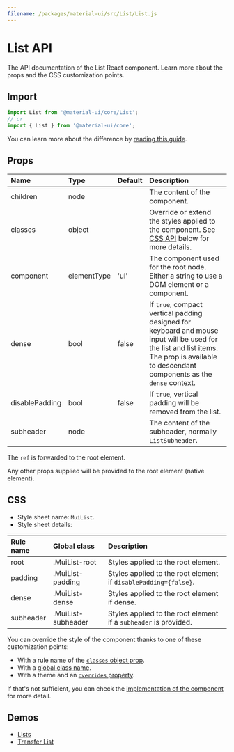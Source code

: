 ```yaml
---
filename: /packages/material-ui/src/List/List.js
---
```


<!--- This documentation is automatically generated, do not try to edit it. -->

# List API

<p class="description">The API documentation of the List React component. Learn more about the props and the CSS customization points.</p>

## Import

```js
import List from '@material-ui/core/List';
// or
import { List } from '@material-ui/core';
```

You can learn more about the difference by [reading this guide](/guides/minimizing-bundle-size/).



## Props

| Name | Type | Default | Description |
|:-----|:-----|:--------|:------------|
| <span class="prop-name">children</span> | <span class="prop-type">node</span> |  | The content of the component. |
| <span class="prop-name">classes</span> | <span class="prop-type">object</span> |  | Override or extend the styles applied to the component. See [CSS API](#css) below for more details. |
| <span class="prop-name">component</span> | <span class="prop-type">elementType</span> | <span class="prop-default">'ul'</span> | The component used for the root node. Either a string to use a DOM element or a component. |
| <span class="prop-name">dense</span> | <span class="prop-type">bool</span> | <span class="prop-default">false</span> | If `true`, compact vertical padding designed for keyboard and mouse input will be used for the list and list items. The prop is available to descendant components as the `dense` context. |
| <span class="prop-name">disablePadding</span> | <span class="prop-type">bool</span> | <span class="prop-default">false</span> | If `true`, vertical padding will be removed from the list. |
| <span class="prop-name">subheader</span> | <span class="prop-type">node</span> |  | The content of the subheader, normally `ListSubheader`. |

The `ref` is forwarded to the root element.

Any other props supplied will be provided to the root element (native element).

## CSS

- Style sheet name: `MuiList`.
- Style sheet details:

| Rule name | Global class | Description |
|:-----|:-------------|:------------|
| <span class="prop-name">root</span> | <span class="prop-name">.MuiList-root</span> | Styles applied to the root element.
| <span class="prop-name">padding</span> | <span class="prop-name">.MuiList-padding</span> | Styles applied to the root element if `disablePadding={false}`.
| <span class="prop-name">dense</span> | <span class="prop-name">.MuiList-dense</span> | Styles applied to the root element if dense.
| <span class="prop-name">subheader</span> | <span class="prop-name">.MuiList-subheader</span> | Styles applied to the root element if a `subheader` is provided.

You can override the style of the component thanks to one of these customization points:

- With a rule name of the [`classes` object prop](/customization/components/#overriding-styles-with-classes).
- With a [global class name](/customization/components/#overriding-styles-with-global-class-names).
- With a theme and an [`overrides` property](/customization/globals/#css).

If that's not sufficient, you can check the [implementation of the component](https://github.com/Foso/material-ui/blob/master/packages/material-ui/src/List/List.js) for more detail.

## Demos

- [Lists](/components/lists/)
- [Transfer List](/components/transfer-list/)

